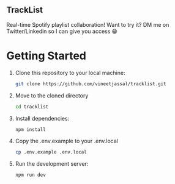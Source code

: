 ## TrackList

Real-time Spotify playlist collaboration! Want to try it? DM me on Twitter/Linkedin so I can give you access 😁


# Getting Started

1. Clone this repository to your local machine:

   ```bash
   git clone https://github.com/vineetjassal/tracklist.git
   ```

2. Move to the cloned directory

   ```bash
   cd tracklist
   ```

3. Install dependencies:

   ```bash
   npm install
   ```

4. Copy the .env.example to your .env.local

   ```bash
   cp .env.example .env.local
   ```

5. Run the development server:

   ```bash
   npm run dev
   ```